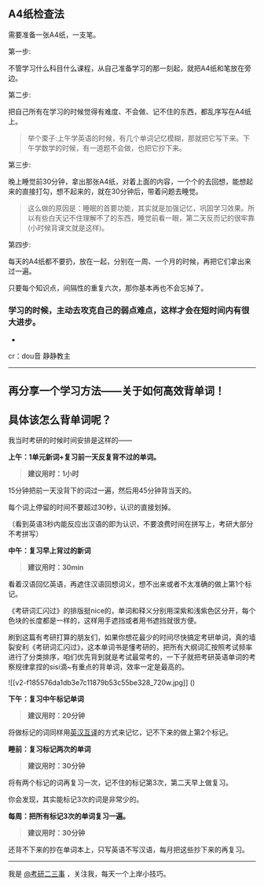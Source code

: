 



## A4纸检查法

 需要准备一张A4纸，一支笔。

第一步:

不管学习什么科目什么课程，从自己准备学习的那一刻起，就把A4纸和笔放在旁边。

  


第二步:

把自己所有在学习的时候觉得有难度、不会做、记不住的东西，都乱序写在A4纸上。


> 举个栗子:上午学英语的时候，有几个单词记忆模糊，那就把它写下来。下午学数学的时候，有一道题不会做，也把它抄下来。

  


第三步:

晚上睡觉前30分钟，拿出那张A4纸，对着上面的内容，一个个的去回想，能想起来的直接打勾，想不起来的，就在30分钟后，带着问题去睡觉。


> 这么做的原因是：睡眠的首要功能，其实就是加强记忆，巩固学习效果。所以有些白天记不住理解不了的东西，睡觉前看一眼，第二天反而记的很牢靠(小时候背课文就是这样)。

  


第四步:

每天的A4纸都不要扔，放在一起，分别在一周、一个月的时候，再把它们拿出来过一遍。

只要每个知识点，间隔性的重复六次，那你基本再也不会忘掉了。

### 学习的时候，主动去攻克自己的弱点难点，这样才会在短时间内有很大进步。

-

cr：dou音 静静教主



---

## 再分享一个学习方法——关于如何高效背单词！

## **具体该怎么背单词呢？**

我当时考研的时候时间安排是这样的——

**上午：1单元新词+复习前一天反复背不过的单词。**


> **建议用时：1小时**

15分钟把前一天没背下的词过一遍，然后用45分钟背当天的。

每个词上停留的时间不要超过30秒，认识的直接划掉。

（看到英语3秒内能反应出汉语的即为认识，不要浪费时间在拼写上，考研大部分不考拼写）

**中午：复习早上背过的新词**


> **建议用时：30min**

看着汉语回忆英语，再遮住汉语回想词义，想不出来或者不太准确的做上第1个标记。

《考研词汇闪过》的排版挺nice的，单词和释义分别用深紫和浅紫色区分开，每个色块的长度都是一样的，这样用手遮挡或者用书遮挡就很方便。

刷到这篇有考研打算的朋友们，如果你想花最少的时间尽快搞定考研单词，真的墙裂安利《考研词汇闪过》，这本单词书是懂考研的，把所有大纲词汇按照考试频率进行了分类排序，咱们优先背到就是考试最常考的，一下子就把考研英语单词的考察规律拿捏的sisi滴~有重点的背单词，效率一定是最高的。

![[v2-f185576da1db3e7c11879b53c55be328_720w.jpg]]
()

**下午：复习中午标记单词**


> **建议用时：20分钟**

将做标记的词同样用[英汉互译](https://www.zhihu.com/search?q=%E8%8B%B1%E6%B1%89%E4%BA%92%E8%AF%91&search_source=Entity&hybrid_search_source=Entity&hybrid_search_extra=%7B%22sourceType%22%3A%22answer%22%2C%22sourceId%22%3A2547370307%7D)的方式来记忆，记不下来的做上第2个标记。

**睡前：复习标记两次的单词**


> **建议用时：30分钟**

将有两个标记的词再复习一次，记不住的标记第3次，第二天早上做复习。

你会发现，其实能标记3次的词是非常少的。

**每周：把所有标记3次的单词复习一遍。**


> **建议用时：30分钟**

还背不下来的抄在单词本上，只写英语不写汉语，每月把这些抄下来的再复习。



---

我是 [@考研二三事](https://www.zhihu.com/people/1ed0fc999af9ccd434c69595c30a641b) ，关注我，每天一个上岸小技巧。





